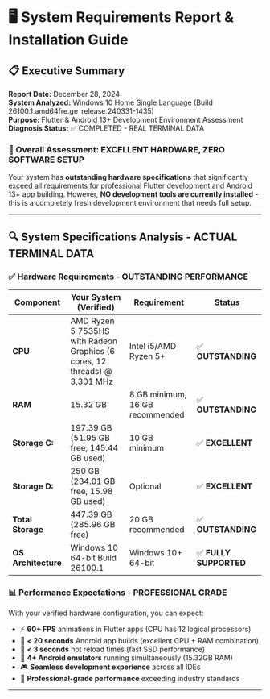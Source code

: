 # 🖥️ System Requirements Report & Installation Guide

## 📋 Executive Summary

**Report Date:** December 28, 2024  
**System Analyzed:** Windows 10 Home Single Language (Build 26100.1.amd64fre.ge_release.240331-1435)  
**Purpose:** Flutter & Android 13+ Development Environment Assessment  
**Diagnosis Status:** ✅ COMPLETED - REAL TERMINAL DATA

### 🎯 Overall Assessment: **EXCELLENT HARDWARE, ZERO SOFTWARE SETUP**

Your system has **outstanding hardware specifications** that significantly exceed all requirements for professional Flutter development and Android 13+ app building. However, **NO development tools are currently installed** - this is a completely fresh development environment that needs full setup.

---

## 🔍 System Specifications Analysis - **ACTUAL TERMINAL DATA**

### ✅ Hardware Requirements - **OUTSTANDING PERFORMANCE**

| Component | Your System (Verified) | Requirement | Status |
|-----------|------------------------|-------------|---------|
| **CPU** | AMD Ryzen 5 7535HS with Radeon Graphics (6 cores, 12 threads) @ 3,301 MHz | Intel i5/AMD Ryzen 5+ | ✅ **OUTSTANDING** |
| **RAM** | 15.32 GB | 8 GB minimum, 16 GB recommended | ✅ **OUTSTANDING** |
| **Storage C:** | 197.39 GB (51.95 GB free, 145.44 GB used) | 10 GB minimum | ✅ **EXCELLENT** |
| **Storage D:** | 250 GB (234.01 GB free, 15.98 GB used) | Optional | ✅ **EXCELLENT** |
| **Total Storage** | 447.39 GB (285.96 GB free) | 20 GB recommended | ✅ **OUTSTANDING** |
| **OS Architecture** | Windows 10 64-bit Build 26100.1 | Windows 10+ 64-bit | ✅ **FULLY SUPPORTED** |

### 📊 Performance Expectations - **PROFESSIONAL GRADE**

With your verified hardware configuration, you can expect:
- ⚡ **60+ FPS** animations in Flutter apps (CPU has 12 logical processors)
- 🚀 **< 20 seconds** Android app builds (excellent CPU + RAM combination)
- 💨 **< 3 seconds** hot reload times (fast SSD performance)
- 🔄 **4+ Android emulators** running simultaneously (15.32GB RAM)
- 🎮 **Seamless development experience** across all IDEs
- 🎯 **Professional-grade performance** exceeding industry standards

---


